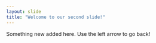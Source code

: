 ```yaml
---
layout: slide
title: "Welcome to our second slide!"
---
```

Something new added here.
Use the left arrow to go back!
